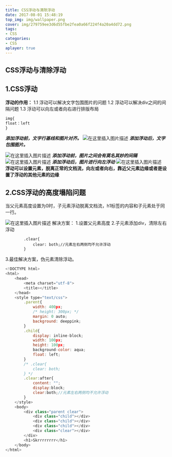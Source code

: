 ```yaml
---
title: CSS浮动与清除浮动
date: 2017-08-01 15:48:19
top_img: img/wallpaper.png
cover: img/279759ee3d6d55fbe2fea0a66f224f4a20a4dd72.png
tags:
- CSS
categories:
- CSS
aplayer: true
---
```


## CSS浮动与清除浮动

## 1.CSS浮动

**浮动的作用：**
1.1 浮动可以解决文字包围图片的问题
1.2 浮动可以解决div之间的间隔问题
1.3 浮动可以向左或者向右进行排版布局

```javascript
img{
float：left
}
```

  ***添加浮动前，文字行基线和图片对齐。***
![在这里插入图片描述](https://img-blog.csdnimg.cn/20200824225107930.png?x-oss-process=image/watermark,type_ZmFuZ3poZW5naGVpdGk,shadow_10,text_aHR0cHM6Ly9ibG9nLmNzZG4ubmV0L0Fpb2xpbXA=,size_16,color_FFFFFF,t_70#pic_center)
***添加浮动后，文字包围图片。***

![在这里插入图片描述](https://img-blog.csdnimg.cn/20200824225301848.png?x-oss-process=image/watermark,type_ZmFuZ3poZW5naGVpdGk,shadow_10,text_aHR0cHM6Ly9ibG9nLmNzZG4ubmV0L0Fpb2xpbXA=,size_16,color_FFFFFF,t_70#pic_center)
***添加浮动前，图片之间会有莫名其妙的间隔***
![在这里插入图片描述](https://img-blog.csdnimg.cn/20200824230258109.png?x-oss-process=image/watermark,type_ZmFuZ3poZW5naGVpdGk,shadow_10,text_aHR0cHM6Ly9ibG9nLmNzZG4ubmV0L0Fpb2xpbXA=,size_16,color_FFFFFF,t_70#pic_center)
***添加浮动后，图片进行向左浮动***
![在这里插入图片描述](https://img-blog.csdnimg.cn/20200824230453473.png?x-oss-process=image/watermark,type_ZmFuZ3poZW5naGVpdGk,shadow_10,text_aHR0cHM6Ly9ibG9nLmNzZG4ubmV0L0Fpb2xpbXA=,size_16,color_FFFFFF,t_70#pic_center)
**浮动可以设置元素，脱离正常的文档流，向左或者向右，靠近父元素边缘或者是设置了浮动的其他元素的边缘**

## 2.CSS浮动的高度塌陷问题

   当父元素高度设置为0时，子元素浮动脱离文档流，h1标签的内容和子元素处于同一行。

![在这里插入图片描述](https://img-blog.csdnimg.cn/20200824231210828.png#pic_center)
解决方案：
1.设置父元素高度
2.子元素添加div，清除左右浮动

```javasc
        .clear{
			clear: both;//元素左右两侧均不允许浮动
		}

```

3.最佳解决方案，伪元素清除浮动。

```javascript
<!DOCTYPE html>
<html>
	<head>
		<meta charset="utf-8">
		<title></title>
	</head>
	<style type="text/css">
		.parent{
			width: 400px;
			/* height: 300px; */
			margin: 0 auto;
			background: deeppink;
		}
		.child{
			display: inline-block;
			width: 100px;
			height: 100px;
			background-color: aqua;
			float: left;
		}
		/* .clear{
			clear: both;
		} */
		.clear:after{
			content: "";
			display:block;
			clear:both;//元素左右两侧均不允许浮动
		}
	</style>
	<body>
		<div class="parent clear">
			<div class="child"></div>
			<div class="child"></div>
			<div class="child"></div>
			<div class="clear"></div>
		</div>
		<h1>Skrrrrrrrr</h1>
	</body>
</html>

```
